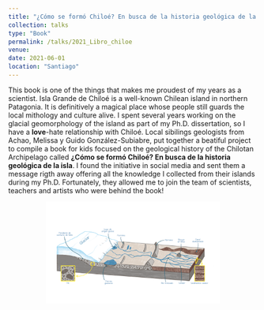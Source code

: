 ```yaml
---
title: "¿Cómo se formó Chiloé? En busca de la historia geológica de la isla (Book)"
collection: talks
type: "Book"
permalink: /talks/2021_Libro_chiloe
venue: 
date: 2021-06-01
location: "Santiago"
---
```


This book is one of the things that makes me proudest of my years as a scientist. Isla Grande de Chiloé is a well-known Chilean island in northern Patagonia. It is definitively a magical place whose people still guards the local mithology and culture alive. I spent several years working on the glacial geomorphology of the island as part of my Ph.D. dissertation, so I have a **love**-hate relationship with Chiloé. Local sibilings geologists from Achao, Melissa y Guido González-Subiabre, put together a beatiful project to compile a book for kids focused on the geological history of the Chilotan Archipelago called **¿Cómo se formó Chiloé? En busca de la historia geológica de la isla**. I found the initiative in social media and sent them a message rigth away offering all the knowledge I collected from their islands during my Ph.D. Fortunately, they allowed me to join the team of scientists, teachers and artists who were behind the book! 

<div style="text-align: center;"> 
    <img src="/images/glaciacion_Chiloe.png" alt="¿Cómo se formó Chiloé?" style="width:70%; height:auto;">
</div>


